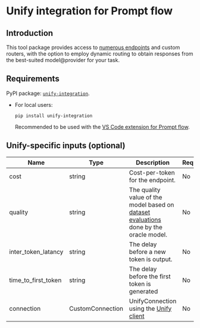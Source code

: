 # Unify integration for Prompt flow

## Introduction
This tool package provides access to [numerous endpoints](https://console.unify.ai/dashboard) and custom routers, with the option to employ dynamic routing to obtain responses from the best-suited model@provider for your task.

## Requirements
PyPI package: [`unify-integration`](https://pypi.org/project/unify-integration/).
- For local users:
    ```
    pip install unify-integration
    ```
    Recommended to be used with the [VS Code extension for Prompt flow](https://marketplace.visualstudio.com/items?itemName=prompt-flow.prompt-flow).

## Unify-specific inputs (optional)

| Name | Type | Description | Required |
| ---- | ---- | ----------- | -------- |
| cost | string | Cost-per-token for the endpoint. | No |
| quality | string | The quality value of the model based on [dataset evaluations](https://console.unify.ai/dashboard) done by the oracle model. | No |
| inter_token_latancy | string | The delay before a new token is output. | No |
| time_to_first_token | string | The delay before the first token is generated | No |
| connection | CustomConnection | UnifyConnection using the [Unify client](https://github.com/unifyai/unify?tab=readme-ov-file#chatbot-agent) | No |
